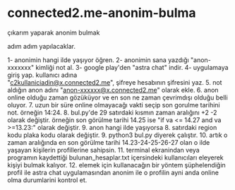 # connected2.me-anonim-bulma
çıkarım yaparak anonim bulmak


adım adım yapılacaklar.

1- anonimin hangi ilde yaşıyor öğren.
2- anonimin sana yazdığı "anon-xxxxxxx" kimliği not al.
3- google play'den "astra chat" indir.
4- uygulamaya giriş yap. kullanıcı adına  
"c2kullaniciadin@x.connected2.me", şifreye hesabının şifresini yaz.
5. not aldığın anon adını "anon-xxxxxx@x.connected2.me" olarak ekle.
6. anon online olduğu zaman gözüküyor ve en son ne zaman çevrimdışı olduğu belli oluyor.
7. uzun bir süre online olmayacağı vakti seçip son gorulme tarihini not. örneğin 14:24.
8. bul.py'de 29 satırdaki kısmın zaman aralığını +2 -2 olarak değiştir.
örneğin son görülme tarihi 14.25 ise "if va <= 14.27 and va >=13.23:" olarak değiştir.
9. anon hangi ilde yaşıyorsa 8. satırdaki region kodu plaka kodu olarak değiştir.
9. python3 bul.py diyerek çalıştır.
10. artık o zaman aralığında en son görülme tarihi 14.23-24-25-26-27 olan o ilde yaşayan kişilerin profillerine sahipsin.
11. terminal ekranindan veya programın kaydettiği bulunan_hesaplar.txt içersindeki kullanıcıları eleyerek kişiyi bulmak kalıyor.
12. elemek için kullanacağın bir yöntem şüphelendiğin profil ile astra chat uygulamasından anonim ile o profilin ayni anda online olma durumlarini kontrol et.
 
